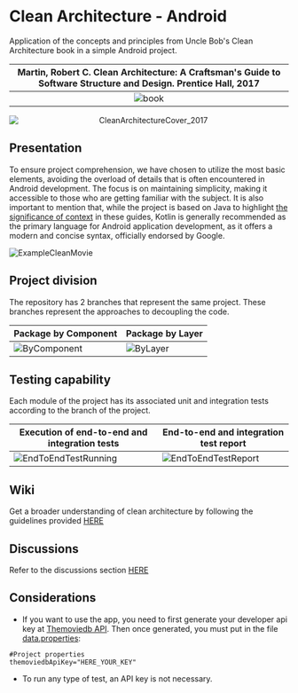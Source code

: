 # Clean Architecture - Android
Application of the concepts and principles from Uncle Bob's Clean Architecture book in a simple Android project.

|Martin, Robert C. Clean Architecture: A Craftsman's Guide to Software Structure and Design. Prentice Hall, 2017|
|:---:|
|![book](https://m.media-amazon.com/images/I/41-sN-mzwKL._SX218_BO1,204,203,200_QL40_FMwebp_.jpg)|
<p align="center">
  <img src="https://github.com/vanskarner/CleanMovie/assets/39975255/b1e694e8-42bc-4d2e-ae50-324b9f883be9" alt="CleanArchitectureCover_2017" style="display: block; margin: auto;">
</p>

## Presentation
To ensure project comprehension, we have chosen to utilize the most basic elements, avoiding the overload of details that is often encountered in Android development. The focus is on maintaining simplicity, making it accessible to those who are getting familiar with the subject. It is also important to mention that, while the project is based on Java to highlight [the significance of context](https://github.com/vanskarner/CleanMovie/wiki/The-Context-Matters) in these guides, Kotlin is generally recommended as the primary language for Android application development, as it offers a modern and concise syntax, officially endorsed by Google.

![ExampleCleanMovie](https://user-images.githubusercontent.com/39975255/234139272-fc119831-0b79-4ca6-aaf5-6898d4624408.gif)

## Project division
The repository has 2 branches that represent the same project. These branches represent the approaches to decoupling the code.

| Package by Component | Package by Layer |
| ------------- | ------------- | 
| ![ByComponent](https://github.com/vanskarner/CleanMovie/assets/39975255/c0662f98-0edb-4fb3-aa14-7d3fc8268b2b) | ![ByLayer](https://user-images.githubusercontent.com/39975255/234137255-72c9cf1c-e119-4f08-af89-f6cff3f37523.png)|

## Testing capability
Each module of the project has its associated unit and integration tests according to the branch of the project.

|Execution of end-to-end and integration tests|End-to-end and integration test report|
|-|-|
|![EndToEndTestRunning](https://user-images.githubusercontent.com/39975255/234135918-05f205b7-6296-43a5-b0f5-b2d5ed23d5d8.gif)|![EndToEndTestReport](https://user-images.githubusercontent.com/39975255/234136214-c9aa2faa-cde7-41e8-be7d-a1633991d3f0.jpg)|

## Wiki
Get a broader understanding of clean architecture by following the guidelines provided [HERE](https://github.com/vanskarner/CleanMovie/wiki)

## Discussions
Refer to the discussions section [HERE](https://github.com/vanskarner/CleanMovie/discussions)

## Considerations
- If you want to use the app, you need to first generate your developer api key at [Themoviedb API](https://www.themoviedb.org/settings/api). Then once generated, you must put in the file [data.properties](https://github.com/vanskarner/CleanMovie/blob/package_per_component/data.properties):
```properties
#Project properties
themoviedbApiKey="HERE_YOUR_KEY"
```
- To run any type of test, an API key is not necessary.
